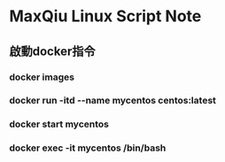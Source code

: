 # MaxQiu Linux Script Note
## 啟動docker指令
### docker images
### docker run -itd --name mycentos centos:latest
### docker start mycentos
### docker exec -it mycentos /bin/bash
